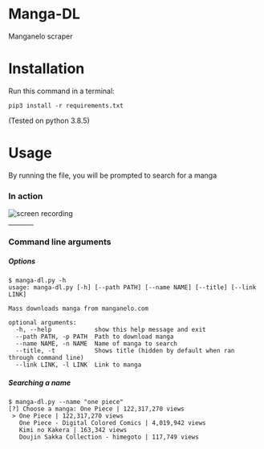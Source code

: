 # Manga-DL

Manganelo scraper


# Installation

Run this command in a terminal:

```
pip3 install -r requirements.txt
```

(Tested on python 3.8.5)


# Usage

By running the file, you will be prompted to search for a manga

### In action

![screen recording](https://user-images.githubusercontent.com/72637910/119973575-4553cd00-bf79-11eb-90eb-ab6debd13777.gif)


<hr width=50>

### Command line arguments


##### Options

```
$ manga-dl.py -h
usage: manga-dl.py [-h] [--path PATH] [--name NAME] [--title] [--link LINK]

Mass downloads manga from manganelo.com

optional arguments:
  -h, --help            show this help message and exit
  --path PATH, -p PATH  Path to download manga
  --name NAME, -n NAME  Name of manga to search
  --title, -t           Shows title (hidden by default when ran through command line)
  --link LINK, -l LINK  Link to manga
```


##### Searching a name


```
$ manga-dl.py --name "one piece"
[?] Choose a manga: One Piece | 122,317,270 views
 > One Piece | 122,317,270 views
   One Piece - Digital Colored Comics | 4,019,942 views
   Kimi no Kakera | 163,342 views
   Doujin Sakka Collection - himegoto | 117,749 views
```

